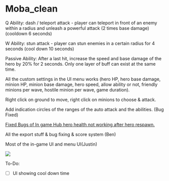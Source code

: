 # Moba_clean

Q Ability: dash / teleport attack - player can teleport in front of an enemy within a radius and unleash a powerful attack (2 times base damage) (cooldown 6 seconds)

W Ability: stun attack - player can stun enemies in a certain radius for 4 seconds (cool down 10 seconds)

Passive Ability: After a last hit, increase the speed and base damage of the hero by 20% for 2 seconds. Only one layer of buff can exist at the same time.

All the custom settings in the UI menu works (hero HP, hero base damage, minion HP, minion base damage, hero speed, allow ability or not, friendly minions per wave, hostile minion per wave, game duration).

Right click on ground to move, right click on minions to choose & attack. 

Add indication circles of the ranges of the auto attack and the abilities. (Bug Fixed)

<u>Fixed Bugs of In game Hub hero health not working after hero respawn.</u>

All the export stuff & bug fixing & score system (Ben)

Most of the in-game UI and menu UI(Justin)

![](https://i.imgur.com/tP79kRM.png)

To-Do:

- [ ] UI showing cool down time

